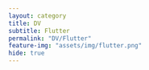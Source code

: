 ```yaml
---
layout: category
title: DV
subtitle: Flutter
permalink: "DV/Flutter"
feature-img: "assets/img/flutter.png"
hide: true
---
```

